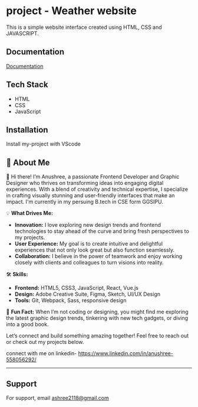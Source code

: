 
# project - Weather website
This is a simple website interface created using HTML, CSS and JAVASCRIPT.
## Documentation

[Documentation](https://1drv.ms/w/c/f136ca00c1f5c5a4/EQB5Cn9l8tdGihIx9EVZwZQB6TewhX1lJIIC3H93HmUzjg?e=rVELhG)


## Tech Stack

- HTML 
- CSS
- JavaScript



## Installation

Install my-project with VScode


    
## 🚀 About Me


👋 Hi there! I’m Anushree, a passionate Frontend Developer and Graphic Designer who thrives on transforming ideas into engaging digital experiences. With a blend of creativity and technical expertise, I specialize in crafting visually stunning and user-friendly interfaces that make an impact. I'm currently in my persuing B.tech in CSE form GGSIPU.

💡 **What Drives Me:**
- **Innovation:** I love exploring new design trends and frontend technologies to stay ahead of the curve and bring fresh perspectives to my projects.
- **User Experience:** My goal is to create intuitive and delightful experiences that not only look great but also function seamlessly.
- **Collaboration:** I believe in the power of teamwork and enjoy working closely with clients and colleagues to turn visions into reality.

🛠️ **Skills:**
- **Frontend:** HTML5, CSS3, JavaScript, React, Vue.js
- **Design:** Adobe Creative Suite, Figma, Sketch, UI/UX Design
- **Tools:** Git, Webpack, Sass, responsive design

🌟 **Fun Fact:** When I’m not coding or designing, you might find me exploring the latest graphic design trends, tinkering with new tech gadgets, or diving into a good book.

Let’s connect and build something amazing together! Feel free to reach out or check out my projects below.

connect with me on linkedin- https://www.linkedin.com/in/anushree-558056292/

---

## Support

For support, email ashree2118@gmail.com 

